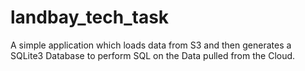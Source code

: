 # landbay_tech_task

A simple application which loads data from S3 and then generates a SQLite3 Database to perform SQL on the Data pulled from the Cloud.
